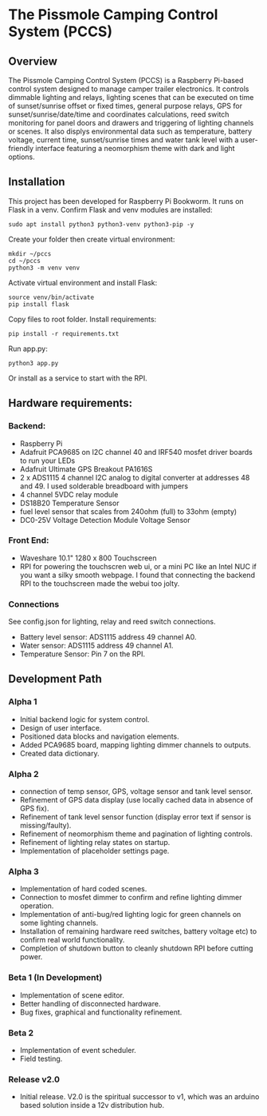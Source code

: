 # The Pissmole Camping Control System (PCCS)

## Overview
The Pissmole Camping Control System (PCCS) is a Raspberry Pi-based control system designed to manage camper trailer electronics. It controls dimmable lighting and relays, lighting scenes that can be executed on time of sunset/sunrise offset or fixed times, general purpose relays, GPS for sunset/sunrise/date/time and coordinates calculations, reed switch monitoring for panel doors and drawers and triggering of lighting channels or scenes. It also displys environmental data such as temperature, battery voltage, current time, sunset/sunrise times and water tank level with a user-friendly interface featuring a neomorphism theme with dark and light options.

## Installation
This project has been developed for Raspberry Pi Bookworm. It runs on Flask in a venv.
Confirm Flask and venv modules are installed:
```
sudo apt install python3 python3-venv python3-pip -y
```

Create your folder then create virtual environment:
```
mkdir ~/pccs
cd ~/pccs
python3 -m venv venv
```

Activate virtual environment and install Flask:
```
source venv/bin/activate
pip install flask
```

Copy files to root folder.
Install requirements:
```
pip install -r requirements.txt
```

Run app.py:
```
python3 app.py
```
Or install as a service to start with the RPI.

## Hardware requirements:
### Backend:
- Raspberry Pi
- Adafruit PCA9685 on I2C channel 40 and IRF540 mosfet driver boards to run your LEDs
- Adafruit Ultimate GPS Breakout PA1616S
- 2 x ADS1115 4 channel I2C analog to digital converter at addresses 48 and 49. I used solderable breadboard with jumpers
- 4 channel 5VDC relay module
- DS18B20 Temperature Sensor
- fuel level sensor that scales from 240ohm (full) to 33ohm (empty)
- DC0-25V Voltage Detection Module Voltage Sensor

### Front End:
- Waveshare 10.1" 1280 x 800 Touchscreen
- RPI for powering the touchscren web ui, or a mini PC like an Intel NUC if you want a silky smooth webpage. I found that connecting the backend RPI to the touchscreen made the webui too jolty.

### Connections
See config.json for lighting, relay and reed switch connections.
- Battery level sensor: ADS1115 address 49 channel A0.
- Water sensor: ADS1115 address 49 channel A1.
- Temperature Sensor: Pin 7 on the RPI.

## Development Path

### Alpha 1
- Initial backend logic for system control.
- Design of user interface.
- Positioned data blocks and navigation elements.
- Added PCA9685 board, mapping lighting dimmer channels to outputs.
- Created data dictionary.

### Alpha 2
- connection of temp sensor, GPS, voltage sensor and tank level sensor.
- Refinement of GPS data display (use locally cached data in absence of GPS fix).
- Refinement of tank level sensor function (display error text if sensor is missing/faulty).
- Refinement of neomorphism theme and pagination of lighting controls.
- Refinement of lighting relay states on startup.
- Implementation of placeholder settings page.

### Alpha 3
- Implementation of hard coded scenes.
- Connection to mosfet dimmer to confirm and refine lighting dimmer operation.
- Implementation of anti-bug/red lighting logic for green channels on some lighting channels.
- Installation of remaining hardware reed switches, battery voltage etc) to confirm real world functionality.
- Completion of shutdown button to cleanly shutdown RPI before cutting power.

### Beta 1 (In Development)
- Implementation of scene editor.
- Better handling of disconnected hardware.
- Bug fixes, graphical and functionality refinement.

### Beta 2
- Implementation of event scheduler.
- Field testing.

### Release v2.0
- Initial release. V2.0 is the spiritual successor to v1, which was an arduino based solution inside a 12v distribution hub.
